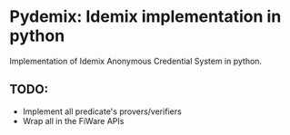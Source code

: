 # Pydemix: Idemix implementation in python

Implementation of Idemix Anonymous Credential System in python.

## TODO:
* Implement all predicate's provers/verifiers
* Wrap all in the FiWare APIs

